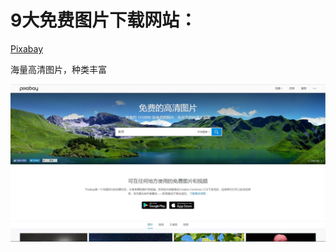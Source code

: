 # 9大免费图片下载网站：

<a href="https://pixabay.com/" target="_blank">Pixabay</a>
<p>海量高清图片，种类丰富</p>

<img src="https://github.com/Eaaon/Picture-material-net/blob/master/images/pixabay.JPG" width="880px" title="1.png"  alt=""/>


